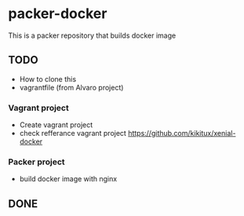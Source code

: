 # packer-docker
This is a packer repository that builds docker image


## TODO
- How to clone this
- vagrantfile (from Alvaro project)

### Vagrant project
- Create vagrant project
- check refferance vagrant project https://github.com/kikitux/xenial-docker

### Packer project
- build docker image with nginx


## DONE
